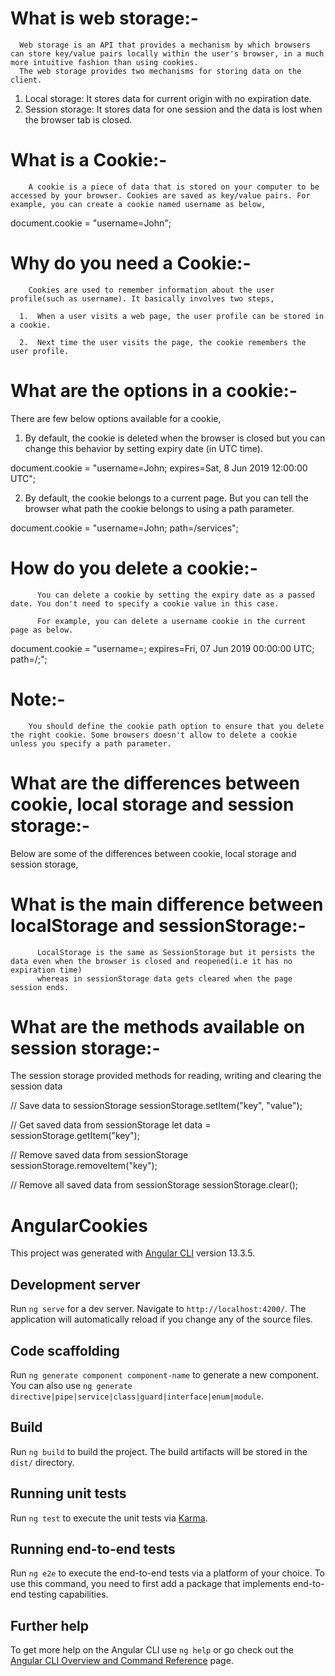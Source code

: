 # What is web storage:-
      Web storage is an API that provides a mechanism by which browsers can store key/value pairs locally within the user's browser, in a much more intuitive fashion than using cookies. 
      The web storage provides two mechanisms for storing data on the client.

1. Local storage: It stores data for current origin with no expiration date.
2. Session storage: It stores data for one session and the data is lost when the browser tab is closed.


# What is a Cookie:-
        A cookie is a piece of data that is stored on your computer to be accessed by your browser. Cookies are saved as key/value pairs. For example, you can create a cookie named username as below,

document.cookie = "username=John";

# Why do you need a Cookie:-
        Cookies are used to remember information about the user profile(such as username). It basically involves two steps,

      1.  When a user visits a web page, the user profile can be stored in a cookie.
        
      2.  Next time the user visits the page, the cookie remembers the user profile.

# What are the options in a cookie:-
There are few below options available for a cookie,

1. By default, the cookie is deleted when the browser is closed but you can change this behavior by setting expiry date (in UTC time).

document.cookie = "username=John; expires=Sat, 8 Jun 2019 12:00:00 UTC";

2. By default, the cookie belongs to a current page. But you can tell the browser what path the cookie belongs to using a path parameter.

document.cookie = "username=John; path=/services";

# How do you delete a cookie:-
          You can delete a cookie by setting the expiry date as a passed date. You don't need to specify a cookie value in this case. 
          
          For example, you can delete a username cookie in the current page as below.

document.cookie =
  "username=; expires=Fri, 07 Jun 2019 00:00:00 UTC; path=/;";

# Note:-
        You should define the cookie path option to ensure that you delete the right cookie. Some browsers doesn't allow to delete a cookie unless you specify a path parameter.  
        
# What are the differences between cookie, local storage and session storage:-
Below are some of the differences between cookie, local storage and session storage,        
  
# What is the main difference between localStorage and sessionStorage:-

          LocalStorage is the same as SessionStorage but it persists the data even when the browser is closed and reopened(i.e it has no expiration time)
          whereas in sessionStorage data gets cleared when the page session ends.


# What are the methods available on session storage:-

The session storage provided methods for reading, writing and clearing the session data

// Save data to sessionStorage
sessionStorage.setItem("key", "value");

// Get saved data from sessionStorage
let data = sessionStorage.getItem("key");

// Remove saved data from sessionStorage
sessionStorage.removeItem("key");

// Remove all saved data from sessionStorage
sessionStorage.clear();

















# AngularCookies

This project was generated with [Angular CLI](https://github.com/angular/angular-cli) version 13.3.5.

## Development server

Run `ng serve` for a dev server. Navigate to `http://localhost:4200/`. The application will automatically reload if you change any of the source files.

## Code scaffolding

Run `ng generate component component-name` to generate a new component. You can also use `ng generate directive|pipe|service|class|guard|interface|enum|module`.

## Build

Run `ng build` to build the project. The build artifacts will be stored in the `dist/` directory.

## Running unit tests

Run `ng test` to execute the unit tests via [Karma](https://karma-runner.github.io).

## Running end-to-end tests

Run `ng e2e` to execute the end-to-end tests via a platform of your choice. To use this command, you need to first add a package that implements end-to-end testing capabilities.

## Further help

To get more help on the Angular CLI use `ng help` or go check out the [Angular CLI Overview and Command Reference](https://angular.io/cli) page.
